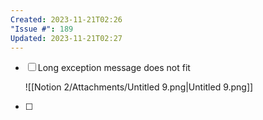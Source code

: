 ```yaml
---
Created: 2023-11-21T02:26
"Issue #": 189
Updated: 2023-11-21T02:27
---
```

- [ ] Long exception message does not fit
    
    ![[Notion 2/Attachments/Untitled 9.png|Untitled 9.png]]
    
- [ ]